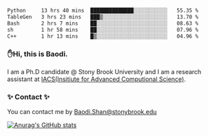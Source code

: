 <!--START_SECTION:waka-->

```txt
Python     13 hrs 40 mins  ██████████████░░░░░░░░░░░   55.35 %
TableGen   3 hrs 23 mins   ███▒░░░░░░░░░░░░░░░░░░░░░   13.70 %
Bash       2 hrs 7 mins    ██░░░░░░░░░░░░░░░░░░░░░░░   08.63 %
sh         1 hr 58 mins    ██░░░░░░░░░░░░░░░░░░░░░░░   07.96 %
C++        1 hr 13 mins    █▒░░░░░░░░░░░░░░░░░░░░░░░   04.96 %
```

<!--END_SECTION:waka-->

### ✋Hi, this is Baodi. 

I am a Ph.D candidate @ Stony Brook University and I am a research assistant at [IACS(Insitiute for Advanced Computional Science)](https://iacs.stonybrook.edu/).

### ✨ Contact ✨

You can contact me by [Baodi.Shan@stonybrook.edu](mailto:Baodi.Shan@stonybrook.edu)

[![Anurag's GitHub stats](https://github-readme-stats.vercel.app/api?username=lwshanbd&theme=jolly&show_icons=true&count_private=true&include_all_commits=true)](https://github.com/anuraghazra/github-readme-stats)



<!--
**lwshanbd/lwshanbd** is a ✨ _special_ ✨ repository because its `README.md` (this file) appears on your GitHub profile.

Here are some ideas to get you started:

- 🔭 I’m currently working on ...
- 🌱 I’m currently learning ...
- 👯 I’m looking to collaborate on ...
- 🤔 I’m looking for help with ...
- 💬 Ask me about ...
- 📫 How to reach me: ...
- 😄 Pronouns: ...
- ⚡ Fun fact: ...
-->
